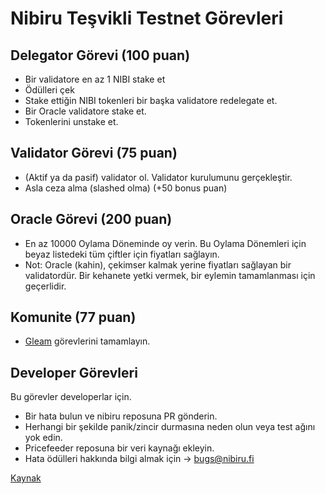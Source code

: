 # Nibiru Teşvikli Testnet Görevleri

## Delegator Görevi (100 puan)
* Bir validatore en az 1 NIBI stake et
* Ödülleri çek
* Stake ettiğin NIBI tokenleri bir başka validatore redelegate et.
* Bir Oracle validatore stake et.
* Tokenlerini unstake et.

## Validator Görevi (75 puan)
* (Aktif ya da pasif) validator ol. Validator kurulumunu gerçekleştir.
* Asla ceza alma (slashed olma) (+50 bonus puan)

## Oracle Görevi (200 puan)
* En az 10000 Oylama Döneminde oy verin. Bu Oylama Dönemleri için beyaz listedeki tüm çiftler için fiyatları sağlayın.
* Not: Oracle (kahin), çekimser kalmak yerine fiyatları sağlayan bir validatordür. Bir kehanete yetki vermek, bir eylemin tamamlanması için geçerlidir.

## Komunite (77 puan)
* [Gleam](https://gleam.io/yW6Ho/nibiru-incentivized-testnet-registration) görevlerini tamamlayın.

## Developer Görevleri
Bu görevler developerlar için.
* Bir hata bulun ve nibiru reposuna PR gönderin.
* Herhangi bir şekilde panik/zincir durmasına neden olun veya test ağını yok edin.
* Pricefeeder reposuna bir veri kaynağı ekleyin.
* Hata ödülleri hakkında bilgi almak için → bugs@nibiru.fi

[Kaynak](https://nibiru.fi/blog/posts/007-itn-1.html)
